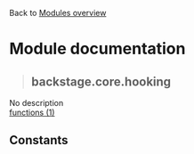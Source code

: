 Back to [Modules overview](https://github.com/pyrustic/backstage/blob/master/docs/modules/README.md)
  
# Module documentation
>## backstage.core.hooking
No description
<br>
[functions (1)](https://github.com/pyrustic/backstage/blob/master/docs/modules/content/backstage.core.hooking/functions.md)


## Constants
```python

```

